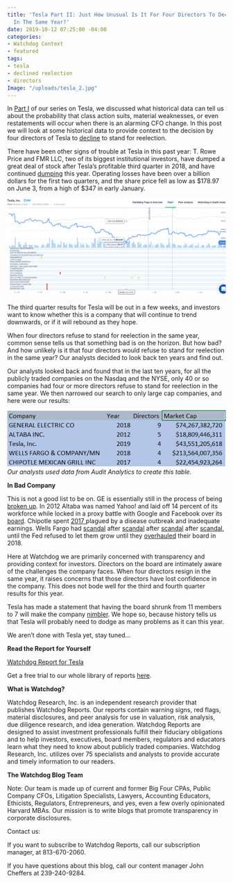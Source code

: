 ```yaml
---
title: 'Tesla Part II: Just How Unusual Is It For Four Directors To Decline Reelection
  In The Same Year?'
date: 2019-10-12 07:25:00 -04:00
categories:
- Watchdog Context
- featured
tags:
- tesla
- declined reelection
- directors
Image: "/uploads/tesla_2.jpg"
---
```


In [Part I](https://blog.cwdresearch.com/posts/tesla-part-i-another-cfo-change-increases-the-probability-of-more-problems-at-tesla/) of our series on Tesla, we discussed what historical data can tell us about the probability that class action suits, material weaknesses, or even restatements will occur when there is an alarming CFO change.  In this post we will look at some historical data to provide context to the decision by four directors of Tesla to [decline](https://www.sec.gov/Archives/edgar/data/1318605/000156459019012122/tsla-8k_20190418.htm) to stand for reelection.

There have been other signs of trouble at Tesla in this past year: T. Rowe Price and FMR LLC, two of its biggest institutional investors, have dumped a great deal of stock after Tesla’s profitable third quarter in 2018, and have continued [dumping](https://wccftech.com/institutional-investors-dump-tesla-amid-cash-burn-and-cost-controls/) this year.  Operating losses have been over a billion dollars for the first two quarters, and the share price fell as low as $178.97 on June 3, from a high of $347 in early January.

![Teslapt2 Image 1.png](/uploads/Teslapt2%20Image%201.png)

The third quarter results for Tesla will be out in a few weeks, and investors want to know whether this is a company that will continue to trend downwards, or if it will rebound as they hope.

When four directors refuse to stand for reelection in the same year, common sense tells us that something bad is on the horizon.  But how bad? And how unlikely is it that four directors would refuse to stand for reelection in the same year?  Our analysts decided to look back ten years and find out.

Our analysts looked back and found that in the last ten years, for all the publicly traded companies on the Nasdaq and the NYSE, only 40 or so companies had four or more directors refuse to stand for reelection in the same year.  We then narrowed our search to only large cap companies, and here were our results:

![Teslapt2 image 2.png](/uploads/Teslapt2%20image%202.png)
*Our analysts used data from Audit Analytics to create this table.*

**In Bad Company**

This is not a good list to be on.  GE is essentially still in the process of being [broken up](https://www.fool.com/investing/2018/12/10/the-fall-of-a-blue-chip-general-electrics-horrible.aspx). In 2012 Altaba was named Yahoo! and laid off 14 percent of its workforce while locked in a proxy battle with Google and Facebook over its [board](https://www.reuters.com/article/yahoo-layoff/yahoo-lays-off-2000-employees-idUSL2E8F41UP20120404).  Chipotle spent [2017 ](https://www.fool.com/investing/2017/12/02/why-2017-was-a-year-to-forget-for-chipotle-mexican.aspx)plagued by a disease outbreak and inadequate earnings. Wells Fargo had [scandal](https://money.cnn.com/2016/09/08/investing/wells-fargo-created-phony-accounts-bank-fees/index.html?iid=EL) after [scandal](https://money.cnn.com/2017/01/23/investing/wells-fargo-retaliation-ethics-line/index.html?iid=EL) after [scandal](https://money.cnn.com/2017/11/14/investing/wells-fargo-repossess-cars-military/index.html?iid=EL) after [scandal](https://money.cnn.com/2018/04/20/news/companies/wells-fargo-regulators-auto-lending-fine/index.html?iid=EL), until the Fed refused to let them grow until they [overhauled](https://money.cnn.com/2018/02/02/news/companies/wells-fargo-federal-reserve/index.html?iid=EL) their board in 2018.

Here at Watchdog we are primarily concerned with transparency and providing context for investors.  Directors on the board are intimately aware of the challenges the company faces.   When four directors resign in the same year, it raises concerns that those directors have lost confidence in the company.  This does not bode well for the third and fourth quarter results for this year.

Tesla has made a statement that having the board shrunk from 11 members to 7 will make the company [nimbler](https://www.nytimes.com/2019/04/19/business/tesla-directors-resign.html).  We hope so, because history tells us that Tesla will probably need to dodge as many problems as it can this year.

We aren’t done with Tesla yet, stay tuned…

**Read the Report for Yourself**

[Watchdog Report for Tesla](/uploads/Watchdog%20Report%20for%20Tesla,%20Inc.%20-%20TSLA.pdf)

Get a free trial to our whole library of reports [here](https://www.cwdresearch.com/free-trial).

**What is Watchdog?**

Watchdog Research, Inc. is an independent research provider that publishes Watchdog Reports. Our reports contain warning signs, red flags, material disclosures, and peer analysis for use in valuation, risk analysis, due diligence research, and idea generation. Watchdog Reports are designed to assist investment professionals fulfill their fiduciary obligations and to help investors, executives, board members, regulators and educators learn what they need to know about publicly traded companies. Watchdog Research, Inc. utilizes over 75 specialists and analysts to provide accurate and timely information to our readers.

**The Watchdog Blog Team**

Note:  Our team is made up of current and former Big Four CPAs, Public Company CFOs, Litigation Specialists, Lawyers, Accounting Educators, Ethicists, Regulators,  Entrepreneurs, and yes, even a few overly opinionated Harvard MBAs.  Our mission is to write blogs that promote transparency in corporate disclosures.

Contact us:

If you want to subscribe to Watchdog Reports, call our subscription manager, at 813-670-2060.

If you have questions about this blog, call our content manager John Cheffers at 239-240-9284.